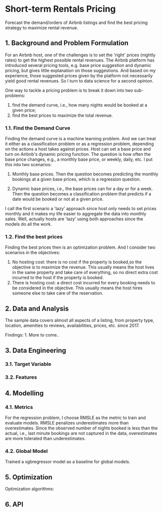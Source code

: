 # Short-term Rentals Pricing

Forecast the demand/orders of Airbnb listings and find the best pricing strategy to maximize rental revenue.

## 1.  Background and Problem Formulation

For an Airbnb host, one of the challenges is to set the 'right' prices (nightly rates) to get the highest possible rental revenues. 
The Airbnb platform has introduced several pricing tools, e.g. base price suggestion and dynamic pricing, but gives little explanation on those suggestions.
And based on my experience, those suggested prices given by the platform not necessarily yield good rental revenues. 
So I turn to data science for a second opinion.

One way to tackle a pricing problem is to break it down into two sub-problems: 
1) find the demand curve, i.e., how many nights would be booked at a given price; 
2) find the best prices to maximize the total revenue.

### 1.1. Find the Demand Curve
Finding the demand curve is a machine learning problem. And we can treat it either as a classification problem
or as a regression problem, depending on the actions a host takes against prices.
Host can set a base price and turn on Airbnb's dynamic pricing function.
The question is how often the base price changes, e.g., a monthly base price, or weekly, daily, etc.
I put this into two scenarios: 

1. Monthly base prices. Then the question becomes predicting the monthly bookings at a given base prices, which is a regression question.

2. Dynamic base prices, i.e., the base prices can for a day or for a week. Then the question becomes a classification problem that predicts 
if a date would be booked or not at a given price.    

I call the first scenario a 'lazy' approach since host only needs to set prices monthly and it makes my life easier to aggregate the data into monthly sales.
Well, actually hosts are 'lazy' using both approaches since the models do all the work.


### 1.2. Find the best prices
Finding the best prices then is an optimization problem. And I consider two scenarios in the objectives:
1. No hosting cost: there is no cost if the property is booked,so the objective is to maximize the revenue. 
This usually means the host lives in the same property and take care of everything, so no direct extra cost incurred to the host if the property is booked.
2. There is hosting cost: a direct cost incurred for every booking needs to be considered in the objective. 
This usually means the host hires someone else to take care of the reservation.

## 2. Data and Analysis

The sample data covers almost all aspects of a listing, from property type, location, amenities to reviews, availabilities, prices, etc.
since 2017.
  
Findings:
1. 
More to come..

## 3. Data Engineering

### 3.1. Target Variable


### 3.2. Features

## 4. Modelling

### 4.1. Metrics
For the regression problem, I choose RMSLE as the metric to train and evaluate models.
RMSLE penalizes underestimates more than overestimates. Since the observed number of 
nights booked is less than the actual, i.e., last minute bookings are not captured in the data,
overestimates are more tolerated than underestimates.

### 4.2. Global Model

Trained a xgbregressor model as a baseline for global models.



## 5. Optimization
Optimization algorithms:

## 6. API


